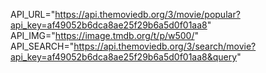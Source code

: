 API_URL="https://api.themoviedb.org/3/movie/popular?api_key=af49052b6dca8ae25f29b6a5d0f01aa8"
API_IMG="https://image.tmdb.org/t/p/w500/"
API_SEARCH="https://api.themoviedb.org/3/search/movie?api_key=af49052b6dca8ae25f29b6a5d0f01aa8&query"